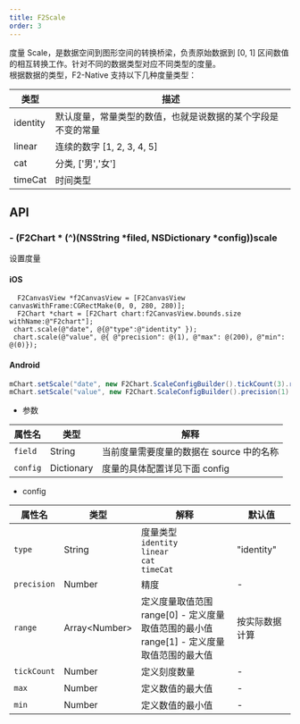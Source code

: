 ```yaml
---
title: F2Scale
order: 3
---
```


度量 Scale，是数据空间到图形空间的转换桥梁，负责原始数据到 [0, 1] 区间数值的相互转换工作。针对不同的数据类型对应不同类型的度量。<br/>
根据数据的类型，F2-Native 支持以下几种度量类型：

| **类型** | **描述** |
| --- | --- |
| identity | 默认度量，常量类型的数值，也就是说数据的某个字段是不变的常量 |
| linear | 连续的数字 [1, 2, 3, 4, 5] |
| cat | 分类, ['男','女'] |
| timeCat | 时间类型 |


## API
### - (F2Chart * (^)(NSString *filed, NSDictionary *config))scale
设置度量
#### iOS
```obj-c
  F2CanvasView *f2CanvasView = [F2CanvasView canvasWithFrame:CGRectMake(0, 0, 280, 280)];
  F2Chart *chart = [F2Chart chart:f2CanvasView.bounds.size withName:@"F2chart"];
 chart.scale(@"date", @{@"type":@"identity" });
 chart.scale(@"value", @{ @"precision": @(1), @"max": @(200), @"min": @(0)});
```

#### Android
```java
mChart.setScale("date", new F2Chart.ScaleConfigBuilder().tickCount(3).range(new double[]{0.1, 0.9}));
mChart.setScale("value", new F2Chart.ScaleConfigBuilder().precision(1).max(200).min(0));
```
- 参数

| **属性名** |  **类型** | **解释** |
| --- | --- | --- |
| `field`| String | 当前度量需要度量的数据在 source 中的名称|
| `config`| Dictionary | 度量的具体配置详见下面 config

- config

| **属性名** |  **类型** | **解释** | **默认值**
| --- | --- | --- | --- | 
| `type`| String | 度量类型 <br/> `identity` <br/> `linear` <br/> `cat` <br/> `timeCat` | "identity"
| `precision`| Number | 精度 | -
| `range`| Array&lt;Number&gt; | 定义度量取值范围 <br/> range[0] - 定义度量取值范围的最小值 <br/> range[1] - 定义度量取值范围的最大值| 按实际数据计算
| `tickCount`| Number | 定义刻度数量 | -
| `max`| Number | 定义数值的最大值 | -
| `min`| Number | 定义数值的最小值 | -



